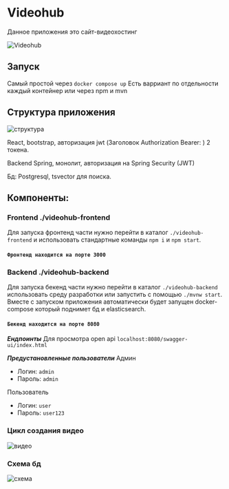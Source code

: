 # Videohub

Данное приложения это сайт-видеохостинг

![Videohub](https://images.emojiterra.com/google/noto-emoji/animated-emoji/1f976.gif)

## Запуск

Самый простой через `docker compose up`
Есть варриант по отдельности каждый контейнер или через npm и mvn

## Структура приложения

![структура](https://i.postimg.cc/c4dgQLsr/b-LJTRX9-H4-Bx-Vfv-Zs2j8-Gxxqm9-KZz-IJK8-Qxr-Uu-KY9-91b-IOoc-ILbjl-I2cwet6c-Fe-J7s2xx-GQwo-FOLvho-HCq-VMSr-YHH98b-P6-U-R-QR.png)


React, bootstrap, авторизация jwt (Заголовок Authorization Bearer: ) 2 токена.

Backend Spring, монолит, авторизация на Spring Security (JWT)

Бд: Postgresql, tsvector для поиска.

## Компоненты:

### Frontend ./videohub-frontend
Для запуска фронтенд части нужно перейти в каталог `./videohub-frontend` и использовать стандартные команды `npm i` и `npm start`.
#### `Фронтенд находится на порте 3000`

### Backend ./videohub-backend
Для запуска бекенд части нужно перейти в каталог `./videohub-backend` использовать среду разработки или запустить с помощью
 `./mvnw start`. Вместе с запуском приложения автоматически будет запущен docker-compose который поднимет бд и elasticsearch.
 #### `Бекенд находится на порте 8080`
 
 ***Ендпоинты***
 Для просмотра open api 
 `localhost:8080/swagger-ui/index.html`

***Предустановленные пользователи***
Админ
- Логин: `admin`
- Пароль: `admin`

Пользователь
- Логин: `user`
- Пароль: `user123`

### Цикл создания видео

![видео](https://i.postimg.cc/pTNyy2GV/XLNTJjj-C4-Btt-Kmp-SV4645-Wk-AX22-IXLKBK7q-Eass-QTIGH8v-JLQg-GYFc-X4l-I7tb-Ig-Mbeg7i2-OM2oc-SLv-Xzeqw-Cok-J9-Gqq-KPJOS-Ri.png)


### Схема бд

![схема](https://i.postimg.cc/k5NS4Ffk/comments.png)

